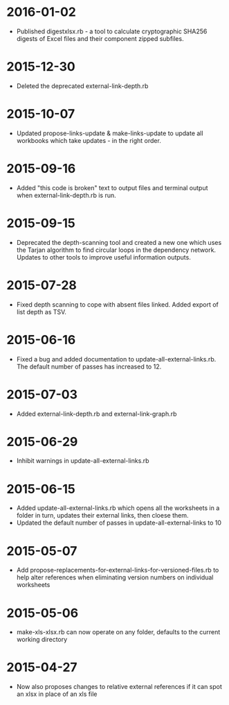 # 2016-01-02

* Published digestxlsx.rb - a tool to calculate cryptographic SHA256 digests of Excel files and their component zipped subfiles.

# 2015-12-30

* Deleted the deprecated external-link-depth.rb

# 2015-10-07

* Updated propose-links-update & make-links-update to update all workbooks which take updates - in the right order.

# 2015-09-16

* Added "this code is broken" text to output files and terminal output when external-link-depth.rb is run.

# 2015-09-15

* Deprecated the depth-scanning tool and created a new one which uses the Tarjan algorithm to find circular loops in the dependency network. Updates to other tools to improve useful information outputs.

# 2015-07-28

* Fixed depth scanning to cope with absent files linked. Added export of list depth as TSV.

# 2015-06-16

* Fixed a bug and added documentation to update-all-external-links.rb. The default number of passes has increased to 12.

# 2015-07-03

* Added external-link-depth.rb and external-link-graph.rb

# 2015-06-29

* Inhibit warnings in update-all-external-links.rb

# 2015-06-15

* Added update-all-external-links.rb which opens all the worksheets in a folder in turn, updates their external links, then cloese them.
* Updated the default number of passes in update-all-external-links to 10

# 2015-05-07

* Add propose-replacements-for-external-links-for-versioned-files.rb to help alter references when eliminating version numbers on individual worksheets

# 2015-05-06

* make-xls-xlsx.rb can now operate on any folder, defaults to the current working directory

# 2015-04-27

* Now also proposes changes to relative external references if it can spot an xlsx in place of an xls file

